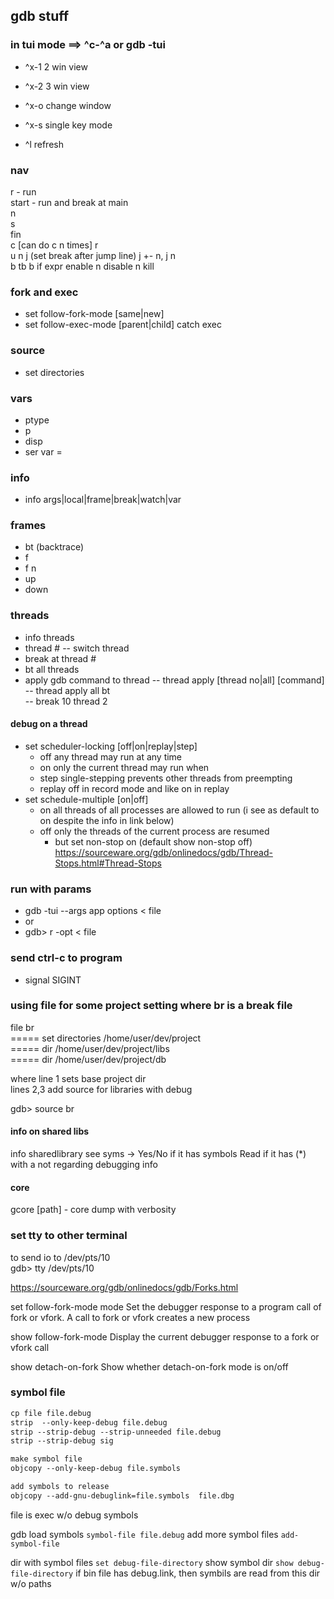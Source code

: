 ## gdb stuff

### in tui mode  ==> ^c-^a or gdb -tui

- ^x-1   2 win view
- ^x-2   3 win view
- ^x-o   change window

- ^x-s   single key mode
- ^l     refresh

### nav
r - run  
start - run and break at main  
n  
s  
fin  
c  [can do c n times]
r  
u n 
j  (set break after jump line)  j +- n, j n  
b
tb
b if expr
enable n
disable n
kill


### fork and exec
- set follow-fork-mode [same|new]
- set follow-exec-mode [parent|child]
catch exec
  
### source 
- set directories

### vars
- ptype
- p
- disp
- ser var =  

### info
- info args|local|frame|break|watch|var  
  
### frames
- bt (backtrace)
- f  
- f n
- up
- down  
### threads
- info threads
- thread #   -- switch thread
- break at thread #
- bt all threads
- apply gdb command to thread
-- thread apply [thread no|all] [command]  
-- thread apply all bt  
-- break 10 thread 2

#### debug on a thread 
- set scheduler-locking [off|on|replay|step]
  - off  any thread may run at any time 
  - on  only the current thread may run when 
  - step  single-stepping prevents other threads from preempting 
  - replay  off in record mode and like on in replay 
- set schedule-multiple  [on|off] 
  - on  all threads of all processes are allowed to run (i see as default to on despite the info in link below) 
  - off  only the threads of the current process are resumed 
    - but set non-stop on (default show non-stop off) 
https://sourceware.org/gdb/onlinedocs/gdb/Thread-Stops.html#Thread-Stops 

  
### run with params
- gdb -tui --args app options < file
- or
- gdb> r -opt < file

### send ctrl-c to program
- signal SIGINT
  
### using file for some project setting where br is a break file
file br   
===== set directories /home/user/dev/project  
===== dir /home/user/dev/project/libs  
===== dir /home/user/dev/project/db  
  
where line 1 sets base project dir  
lines 2,3 add source for libraries with debug  

gdb> source br

#### info on shared libs
info sharedlibrary
see syms -> Yes/No if it has symbols
    Read if it has (*) with a not regarding debugging info
    
#### core
gcore [path] - core dump with verbosity



### set tty to other terminal
to send io to /dev/pts/10  
gdb> tty /dev/pts/10  


https://sourceware.org/gdb/onlinedocs/gdb/Forks.html

set follow-fork-mode mode 
 Set the debugger response to a program call of fork or vfork. A call to fork or vfork creates a new process 
 
show follow-fork-mode 
  Display the current debugger response to a fork or vfork call 
    
show detach-on-fork 
  Show whether detach-on-fork mode is on/off 

    
### symbol file
```gcc -g file.c -o file
cp file file.debug
strip  --only-keep-debug file.debug
strip --strip-debug --strip-unneeded file.debug
strip --strip-debug sig

make symbol file
objcopy --only-keep-debug file.symbols

add symbols to release
objcopy --add-gnu-debuglink=file.symbols  file.dbg
```

file is exec w/o debug symbols

gdb load symbols ```symbol-file file.debug```
add more symbol files ```add-symbol-file```

dir with symbol files ```set debug-file-directory```
show symbol dir ```show debug-file-directory```
if bin file has debug.link, then symbils are read from this dir w/o paths


